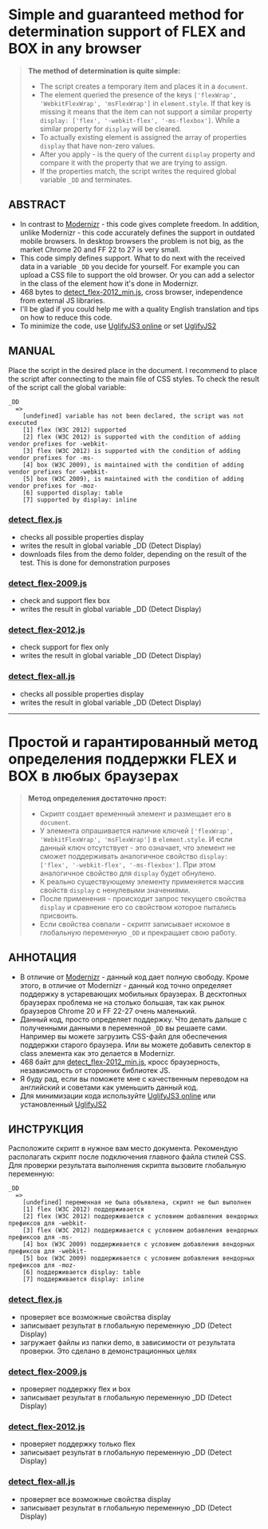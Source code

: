 Simple and guaranteed method for determination support  of FLEX and BOX in any browser 
===================
    
>**The method of determination is quite simple:**
> - The script creates a temporary item and places it in a `document`. 
> - The element queried the presence of the keys `['flexWrap', 'WebkitFlexWrap', 'msFlexWrap']` in `element.style`. If that key is missing it means that the item can not support a similar property `display: ['flex', '-webkit-flex', '-ms-flexbox']`. While a similar property for `display` will be cleared. 
> - To actually existing element is assigned the array of properties `display` that have non-zero values. 
> - After you apply - is the query of the current `display` property and compare it with the property that we are trying to assign.
> - If the properties match, the script writes the required global variable `_DD` and terminates.
    
    
    
ABSTRACT
-------------
- In contrast to [Modernizr] - this code gives complete freedom. In addition, unlike Modernizr - this code accurately defines the support in outdated mobile browsers. In desktop browsers the problem is not big, as the market Chrome 20 and FF 22 to 27 is very small. 
- This code simply defines support. What to do next with the received data in a variable `_DD` you decide for yourself. For example you can upload a CSS file to support the old browser. Or you can add a selector in the class of the element how it's done in Modernizr. 
- 468 bytes to [detect_flex-2012_min.js], cross browser, independence from external JS libraries. 
- I'll be glad if you could help me with a quality English translation and tips on how to reduce this code. 
- To minimize the code, use [UglifyJS3 online] or set [UglifyJS2] 
    
    
    
MANUAL
-------------
Place the script in the desired place in the document. I recommend to place the script after connecting to the main file of CSS styles. 
To check the result of the script call the global variable: 
```
_DD
  =>
    [undefined] variable has not been declared, the script was not executed
    [1] flex (W3C 2012) supported
    [2] flex (W3C 2012) is supported with the condition of adding vendor prefixes for -webkit-
    [3] flex (W3C 2012) is supported with the condition of adding vendor prefixes for -ms-
    [4] box (W3C 2009), is maintained with the condition of adding vendor prefixes for -webkit-
    [5] box (W3C 2009), is maintained with the condition of adding vendor prefixes for -moz-
    [6] supported display: table
    [7] supported by display: inline
```
    
### [detect_flex.js]
- checks all possible properties display
- writes the result in global variable _DD (Detect Display)
- downloads files from the demo folder, depending on the result of the test. This is done for demonstration purposes
    
### [detect_flex-2009.js]
- check and support flex box
- writes the result in global variable _DD (Detect Display)
    
### [detect_flex-2012.js]
- check support for flex only
- writes the result in global variable _DD (Detect Display)
    
### [detect_flex-all.js]
- checks all possible properties display
- writes the result in global variable _DD (Detect Display)
    
    
    
----------

    
    
Простой и гарантированный метод определения поддержки FLEX и BOX в любых браузерах 
===================
    
>**Метод определения достаточно прост:**
> - Скрипт создает временный элемент и размещает его в `document`. 
> - У элемента опрашивается наличие ключей `['flexWrap', 'WebkitFlexWrap', 'msFlexWrap']` в `element.style`. И если данный ключ отсутствует - это означает, что элемент не сможет поддерживать аналогичное свойство `display: ['flex', '-webkit-flex', '-ms-flexbox']`. При этом аналогичное свойство для `display` будет обнулено. 
> - К реально существующему элементу применяется массив свойств `display` с ненулевыми значениями. 
> - После применения - происходит запрос текущего свойства `display` и сравнение его со свойством которое пытались присвоить. 
> - Если свойства совпали - скрипт записывает искомое в глобальную переменную `_DD` и прекращает свою работу. 
    
    
    
АННОТАЦИЯ
-------------
- В отличие от [Modernizr] - данный код дает полную свободу. Кроме этого, в отличие от Modernizr - данный код точно определяет поддержку в устаревающих мобильных браузерах. В десктопных браузерах проблема не на столько большая, так как рынок браузеров Chrome 20 и FF 22-27 очень маленький. 
- Данный код, просто определяет поддержку. Что делать дальше с полученными данными в переменной `_DD` вы решаете сами. Например вы можете загрузить CSS-файл для обеспечения поддержки старого браузера. Или вы можете добавить селектор в class элемента как это делается в Modernizr. 
- 468 байт для [detect_flex-2012_min.js], кросс браузерность, независимость от сторонних библиотек JS. 
- Я буду рад, если вы поможете мне с качественным переводом на английский и советами как уменьшить данный код. 
- Для минимизации кода используйте [UglifyJS3 online] или установленный [UglifyJS2]
    
    
    
ИНСТРУКЦИЯ
-------------
Расположите скрипт в нужное вам место документа. Рекомендую располагать скрипт после подключения главного файла стилей CSS. 
Для проверки результата выполнения скрипта вызовите глобальную переменную: 
```
_DD
  =>
    [undefined] переменная не была объявлена, скрипт не был выполнен
    [1] flex (W3C 2012) поддерживается
    [2] flex (W3C 2012) поддерживается с условием добавления вендорных префиксов для -webkit-
    [3] flex (W3C 2012) поддерживается с условием добавления вендорных префиксов для -ms-
    [4] box (W3C 2009) поддерживается с условием добавления вендорных префиксов для -webkit-
    [5] box (W3C 2009) поддерживается с условием добавления вендорных префиксов для -moz-
    [6] поддерживается display: table
    [7] поддерживается display: inline
```
    
### [detect_flex.js]
- проверяет все возможные свойства display
- записывает результат в глобальную переменную _DD (Detect Display)
- загружает файлы из папки demo, в зависимости от результата проверки. Это сделано в демонстрационных целях
    
### [detect_flex-2009.js]
- проверяет поддержку flex и box
- записывает результат в глобальную переменную _DD (Detect Display)
    
### [detect_flex-2012.js]
- проверяет поддержку только flex
- записывает результат в глобальную переменную _DD (Detect Display)
    
### [detect_flex-all.js]
- проверяет все возможные свойства display
- записывает результат в глобальную переменную _DD (Detect Display)



[Modernizr]: <https://modernizr.com>

[UglifyJS2]: <https://github.com/mishoo/UglifyJS2>
[UglifyJS3 online]: <https://skalman.github.io/UglifyJS-online/>

[detect_flex-2009.js]: <https://github.com/ergcode/ergonomic.detect_flex/blob/master/detect_flex-2009.js>
[detect_flex-2012.js]: <https://github.com/ergcode/ergonomic.detect_flex/blob/master/detect_flex-2012.js>
[detect_flex-2012_min.js]: <https://github.com/ergcode/ergonomic.detect_flex/blob/master/detect_flex-2012_min.js>
[detect_flex-all.js]: <https://github.com/ergcode/ergonomic.detect_flex/blob/master/detect_flex-all.js>
[detect_flex.js]: <https://github.com/ergcode/ergonomic.detect_flex/blob/master/detect_flex.js>
